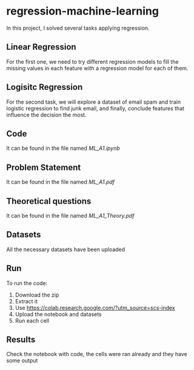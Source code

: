 # regression-machine-learning
In this project, I solved several tasks applying regression. 

## Linear Regression
For the first one, we need to try different regression models to fill the missing values in each feature with a regression model for each of them. 

## Logisitc Regression
For the second task, we will explore a dataset of email spam and train logistic regression to find junk email, and finally, conclude features that influence the decision the most. 

## Code
It can be found in the file named _ML_A1.ipynb_

## Problem Statement 
It can be found in the file named _ML_A1.pdf_

## Theoretical questions
It can be found in the file named _ML_A1_Theory.pdf_

## Datasets
All the necessary datasets have been uploaded

## Run
To run the code: 
1. Download the zip
2. Extract it 
3. Use https://colab.research.google.com/?utm_source=scs-index
4. Upload the notebook and datasets
5. Run each cell

## Results
Check the notebook with code, the cells were ran already and they have some output
